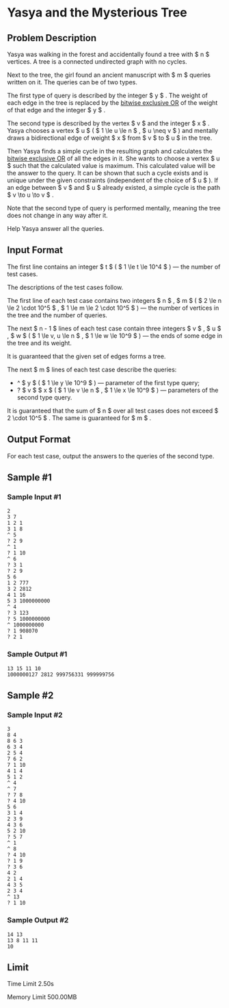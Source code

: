 # Yasya and the Mysterious Tree

## Problem Description

Yasya was walking in the forest and accidentally found a tree with $ n $ vertices. A tree is a connected undirected graph with no cycles.

Next to the tree, the girl found an ancient manuscript with $ m $ queries written on it. The queries can be of two types.

The first type of query is described by the integer $ y $ . The weight of each edge in the tree is replaced by the [bitwise exclusive OR](http://tiny.cc/xor_wiki_eng) of the weight of that edge and the integer $ y $ .

The second type is described by the vertex $ v $ and the integer $ x $ . Yasya chooses a vertex $ u $ ( $ 1 \le u \le n $ , $ u \neq v $ ) and mentally draws a bidirectional edge of weight $ x $ from $ v $ to $ u $ in the tree.

Then Yasya finds a simple cycle in the resulting graph and calculates the [bitwise exclusive OR](http://tiny.cc/xor_wiki_eng) of all the edges in it. She wants to choose a vertex $ u $ such that the calculated value is maximum. This calculated value will be the answer to the query. It can be shown that such a cycle exists and is unique under the given constraints (independent of the choice of $ u $ ). If an edge between $ v $ and $ u $ already existed, a simple cycle is the path $ v \to u \to v $ .

Note that the second type of query is performed mentally, meaning the tree does not change in any way after it.

Help Yasya answer all the queries.

## Input Format

The first line contains an integer $ t $ ( $ 1 \le t \le 10^4 $ ) — the number of test cases.

The descriptions of the test cases follow.

The first line of each test case contains two integers $ n $ , $ m $ ( $ 2 \le n \le 2 \cdot 10^5 $ , $ 1 \le m \le 2 \cdot 10^5 $ ) — the number of vertices in the tree and the number of queries.

The next $ n - 1 $ lines of each test case contain three integers $ v $ , $ u $ , $ w $ ( $ 1 \le v, u \le n $ , $ 1 \le w \le 10^9 $ ) — the ends of some edge in the tree and its weight.

It is guaranteed that the given set of edges forms a tree.

The next $ m $ lines of each test case describe the queries:

- ^ $ y $ ( $ 1 \le y \le 10^9 $ ) — parameter of the first type query;
- ? $ v $ $ x $ ( $ 1 \le v \le n $ , $ 1 \le x \le 10^9 $ ) — parameters of the second type query.

It is guaranteed that the sum of $ n $ over all test cases does not exceed $ 2 \cdot 10^5 $ . The same is guaranteed for $ m $ .

## Output Format

For each test case, output the answers to the queries of the second type.

## Sample #1

### Sample Input #1

```
2
3 7
1 2 1
3 1 8
^ 5
? 2 9
^ 1
? 1 10
^ 6
? 3 1
? 2 9
5 6
1 2 777
3 2 2812
4 1 16
5 3 1000000000
^ 4
? 3 123
? 5 1000000000
^ 1000000000
? 1 908070
? 2 1
```

### Sample Output #1

```
13 15 11 10 
1000000127 2812 999756331 999999756
```

## Sample #2

### Sample Input #2

```
3
8 4
8 6 3
6 3 4
2 5 4
7 6 2
7 1 10
4 1 4
5 1 2
^ 4
^ 7
? 7 8
? 4 10
5 6
3 1 4
2 3 9
4 3 6
5 2 10
? 5 7
^ 1
^ 8
? 4 10
? 1 9
? 3 6
4 2
2 1 4
4 3 5
2 3 4
^ 13
? 1 10
```

### Sample Output #2

```
14 13 
13 8 11 11 
10
```

## Limit



Time Limit
2.50s

Memory Limit
500.00MB